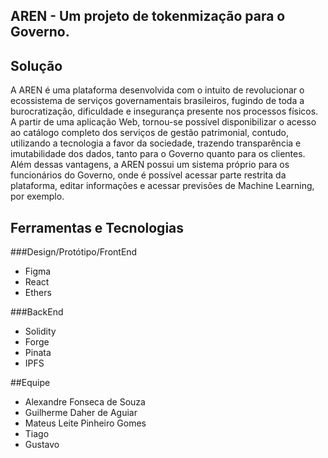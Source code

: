 ## AREN - Um projeto de tokenmização para o Governo.

## Solução
A AREN é uma plataforma desenvolvida com o intuito de revolucionar o ecossistema de serviços governamentais brasileiros, fugindo de toda a burocratização, dificuldade e insegurança presente nos processos físicos. A partir de uma aplicação Web, tornou-se possível disponibilizar o acesso ao catálogo completo dos serviços de gestão patrimonial, contudo, utilizando a tecnologia a favor da sociedade, trazendo transparência e imutabilidade dos dados, tanto para o Governo quanto para os clientes. Além dessas vantagens, a AREN possui um sistema próprio para os funcionários do Governo, onde é possível acessar parte restrita da plataforma, editar informações e acessar previsões de Machine Learning, por exemplo.

## Ferramentas e Tecnologias 
###Design/Protótipo/FrontEnd
- Figma
- React
- Ethers

###BackEnd
- Solidity
- Forge
- Pinata
- IPFS

##Equipe

- Alexandre Fonseca de Souza
- Guilherme Daher de Aguiar
- Mateus Leite Pinheiro Gomes
- Tiago
- Gustavo

